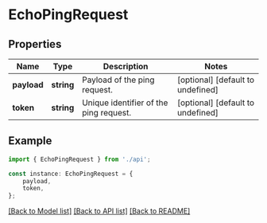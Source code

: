 # EchoPingRequest


## Properties

Name | Type | Description | Notes
------------ | ------------- | ------------- | -------------
**payload** | **string** | Payload of the ping request. | [optional] [default to undefined]
**token** | **string** | Unique identifier of the ping request. | [optional] [default to undefined]

## Example

```typescript
import { EchoPingRequest } from './api';

const instance: EchoPingRequest = {
    payload,
    token,
};
```

[[Back to Model list]](../README.md#documentation-for-models) [[Back to API list]](../README.md#documentation-for-api-endpoints) [[Back to README]](../README.md)
